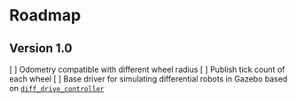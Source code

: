 # Roadmap

## Version 1.0

[ ] Odometry compatible with different wheel radius
[ ] Publish tick count of each wheel
[ ] Base driver for simulating differential robots in Gazebo based on
    [`diff_drive_controller`](https://github.com/ros-controls/ros_controllers/tree/melodic-devel/diff_drive_controller)